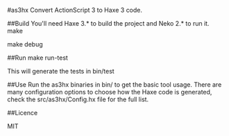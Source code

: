 #as3hx
Convert ActionScript 3 to Haxe 3 code.

##Build
You'll need Haxe 3.* to build the project and Neko 2.* to run it.
  make

  make debug

##Run
  make run-test

This will generate the tests in bin/test

##Use 
Run the as3hx binaries in bin/ to get the basic tool usage.
There are many configuration options to choose how the Haxe code
is generated, check the src/as3hx/Config.hx file for the full list.

##Licence

MIT

